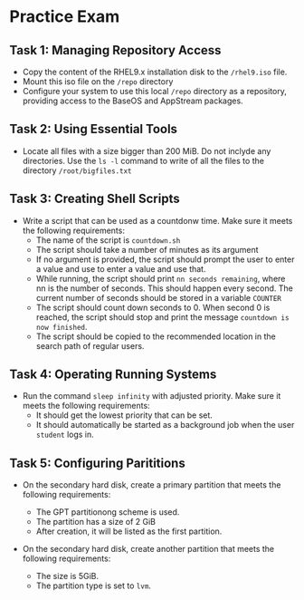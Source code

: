 # Practice Exam

## Task 1: Managing Repository Access
- Copy the content of the RHEL9.x installation disk to the `/rhel9.iso` file.
- Mount this iso file on the `/repo` directory
- Configure your system to use this local `/repo` directory as a repository, providing access to the BaseOS and AppStream packages.

## Task 2: Using Essential Tools
- Locate all files with a size bigger than 200 MiB. Do not inclyde any directories. Use the `ls -l` command to write of all the files to the directory `/root/bigfiles.txt`

## Task 3: Creating Shell Scripts
- Write a script that can be used as a countdonw time. Make sure it meets the following requirements:
    - The name of the script is `countdown.sh`
    - The script should take a number of minutes as its argument
    - If no argument is provided, the script should prompt the user to enter a value and use to enter a value and use that.
    - While running, the script should print `nn seconds remaining`, where nn is the number of seconds. This should happen every second. The current number of seconds should be stored in a variable `COUNTER`
    - The script should count down seconds to 0. When second 0 is reached, the script should stop and print the message `countdown is now finished`.
    - The script should be copied to the recommended location in the search path of regular users.

## Task 4: Operating Running Systems
- Run the command `sleep infinity` with adjusted priority. Make sure it meets the following requirements:
    - It should get the lowest priority that can be set.
    - It should automatically be started as a background job when the user `student` logs in.

## Task 5: Configuring Parititions
- On the secondary hard disk, create a primary partition that meets the following requirements:
    - The GPT partitionong scheme is used.
    - The partition has a size of 2 GiB
    - After creation, it will be listed as the first partition.

- On the secondary hard disk, create another partition that meets the following requirements:
    - The size is 5GiB.
    - The partition type is set to `lvm`.
